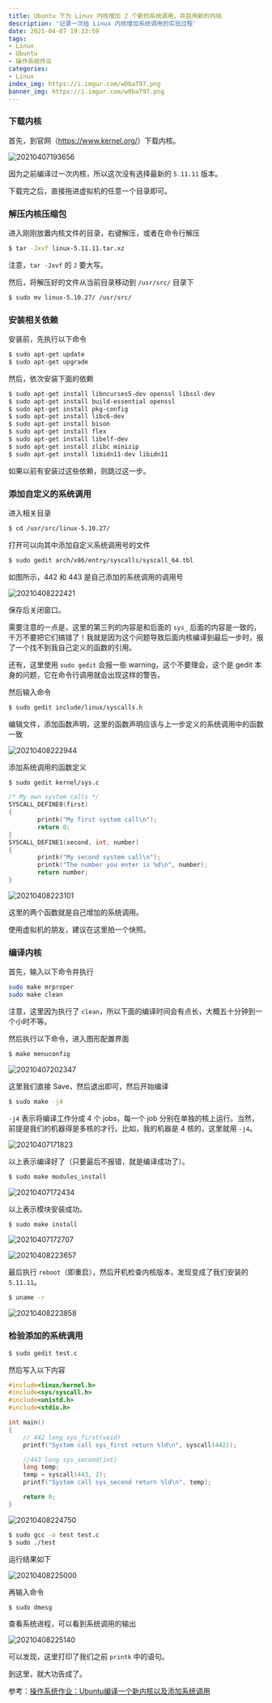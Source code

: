 ```yaml
---
title: Ubuntu 下为 Linux 内核增加 2 个新的系统调用，并启用新的内核
description: '记录一次给 Linux 内核增加系统调用的实验过程'
date: 2021-04-07 19:33:59
tags:
- Linux
- Ubuntu
- 操作系统作业
categories:
- Linux
index_img: https://i.imgur.com/wObaT97.png
banner_img: https://i.imgur.com/wObaT97.png
---
```


### 下载内核

首先，到官网（<https://www.kernel.org/>）下载内核。

![20210407193656](https://cdn.jsdelivr.net/gh/fanlumaster/BlogMaps@master/blogs/pictures/20210407193656.png)

因为之前编译过一次内核，所以这次没有选择最新的 `5.11.11` 版本。

下载完之后，直接拖进虚拟机的任意一个目录即可。

### 解压内核压缩包

进入刚刚放置内核文件的目录，右键解压，或者在命令行解压

```bash
$ tar -Jxvf linux-5.11.11.tar.xz
```

注意，`tar -Jxvf` 的 `J` 要大写。

然后，将解压好的文件从当前目录移动到 `/usr/src/` 目录下

```bash
$ sudo mv linux-5.10.27/ /usr/src/
```

### 安装相关依赖

安装前，先执行以下命令

```bash
$ sudo apt-get update
$ sudo apt-get upgrade
```

然后，依次安装下面的依赖

```bash
$ sudo apt-get install libncurses5-dev openssl libssl-dev
$ sudo apt-get install build-essential openssl
$ sudo apt-get install pkg-config
$ sudo apt-get install libc6-dev
$ sudo apt-get install bison
$ sudo apt-get install flex
$ sudo apt-get install libelf-dev
$ sudo apt-get install zlibc minizip
$ sudo apt-get install libidn11-dev libidn11
```

如果以前有安装过这些依赖，则跳过这一步。

### 添加自定义的系统调用

进入相关目录

```bash
$ cd /usr/src/linux-5.10.27/
```

打开可以向其中添加自定义系统调用号的文件

```bash
$ sudo gedit arch/x86/entry/syscalls/syscall_64.tbl 
```

如图所示，442 和 443 是自己添加的系统调用的调用号

![20210408222421](https://cdn.jsdelivr.net/gh/fanlumaster/BlogMaps@master/blogs/pictures/20210408222421.png)

保存后关闭窗口。

需要注意的一点是，这里的第三列的内容是和后面的 `sys_` 后面的内容是一致的，千万不要把它们搞错了！我就是因为这个问题导致后面内核编译到最后一步时，报了一个找不到我自己定义的函数的引用。

还有，这里使用 `sudo gedit` 会报一些 warning，这个不要理会，这个是 gedit 本身的问题，它在命令行调用就会出现这样的警告。

然后输入命令

```bash
$ sudo gedit include/linux/syscalls.h 
```

编辑文件，添加函数声明，这里的函数声明应该与上一步定义的系统调用中的函数一致

![20210408222944](https://cdn.jsdelivr.net/gh/fanlumaster/BlogMaps@master/blogs/pictures/20210408222944.png)

添加系统调用的函数定义

```bash
$ sudo gedit kernel/sys.c
```

```c
/* My own system calls */
SYSCALL_DEFINE0(first)
{
        printk("My first system call\n");
        return 0;
}
SYSCALL_DEFINE1(second, int, number)
{
        printk("My second system call\n");
        printk("The number you enter is %d\n", number);
        return number;
}
```

![20210408223101](https://cdn.jsdelivr.net/gh/fanlumaster/BlogMaps@master/blogs/pictures/20210408223101.png)

这里的两个函数就是自己增加的系统调用。

使用虚拟机的朋友，建议在这里拍一个快照。

### 编译内核

首先，输入以下命令并执行

```bash
sudo make mrproper
sudo make clean
```

注意，这里因为执行了 `clean`，所以下面的编译时间会有点长，大概五十分钟到一个小时不等。

然后执行以下命令，进入图形配置界面

```bash
$ make menuconfig
```

![20210407202347](https://cdn.jsdelivr.net/gh/fanlumaster/BlogMaps@master/blogs/pictures/20210407202347.png)

这里我们直接 Save，然后退出即可，然后开始编译

```bash
$ sudo make -j4
```

`-j4` 表示将编译工作分成 4 个 jobs，每一个 job 分别在单独的核上运行。当然，前提是我们的机器得是多核的才行。比如，我的机器是 4 核的，这里就用 `-j4`。

![20210407171823](https://cdn.jsdelivr.net/gh/fanlumaster/BlogMaps@master/blogs/pictures/20210407171823.png)

以上表示编译好了（只要最后不报错，就是编译成功了）。

```bash
$ sudo make modules_install
```

![20210407172434](https://cdn.jsdelivr.net/gh/fanlumaster/BlogMaps@master/blogs/pictures/20210407172434.png)

以上表示模块安装成功。

```bash
$ sudo make install
```

![20210407172707](https://cdn.jsdelivr.net/gh/fanlumaster/BlogMaps@master/blogs/pictures/20210407172707.png)

![20210408223657](https://cdn.jsdelivr.net/gh/fanlumaster/BlogMaps@master/blogs/pictures/20210408223657.png)

最后执行 `reboot`（即重启），然后开机检查内核版本，发现变成了我们安装的 `5.11.11`。

```bash
$ uname -r
```

![20210408223858](https://cdn.jsdelivr.net/gh/fanlumaster/BlogMaps@master/blogs/pictures/20210408223858.png)

### 检验添加的系统调用

```bash
$ sudo gedit test.c
```

然后写入以下内容

```c
#include<linux/kernel.h>
#include<sys/syscall.h>
#include<unistd.h>
#include<stdio.h>

int main()
{
    // 442 long sys_first(void)
    printf("System call sys_first return %ld\n", syscall(442));

    //443 long sys_second(int)
    long temp;
    temp = syscall(443, 2);
    printf("System call sys_second return %ld\n", temp);

    return 0;
}
```

![20210408224750](https://cdn.jsdelivr.net/gh/fanlumaster/BlogMaps@master/blogs/pictures/20210408224750.png)

```bash
$ sudo gcc -o test test.c
$ sudo ./test
```

运行结果如下

![20210408225000](https://cdn.jsdelivr.net/gh/fanlumaster/BlogMaps@master/blogs/pictures/20210408225000.png)

再输入命令

```bash
$ sudo dmesg
```

查看系统进程，可以看到系统调用的输出

![20210408225140](https://cdn.jsdelivr.net/gh/fanlumaster/BlogMaps@master/blogs/pictures/20210408225140.png)

可以发现，这里打印了我们之前 `printk` 中的语句。

到这里，就大功告成了。

参考：[操作系统作业：Ubuntu编译一个新内核以及添加系统调用](https://blog.csdn.net/weixin_44224230/article/details/89945899?utm_medium=distribute.pc_relevant_t0.none-task-blog-2%7Edefault%7EBlogCommendFromMachineLearnPai2%7Edefault-1.control&dist_request_id=1329187.422.16177947900639469&depth_1-utm_source=distribute.pc_relevant_t0.none-task-blog-2%7Edefault%7EBlogCommendFromMachineLearnPai2%7Edefault-1.control)